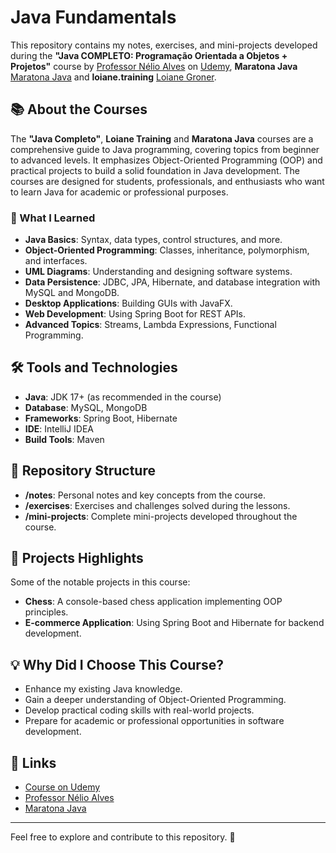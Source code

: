 # Java Fundamentals

This repository contains my notes, exercises, and mini-projects developed during the **"Java COMPLETO: Programação Orientada a Objetos + Projetos"** course by [Professor Nélio Alves](https://www.udemy.com/user/nelio-alves/) on [Udemy](https://www.udemy.com/course/java-curso-completo/), **Maratona Java** [Maratona Java](https://www.youtube.com/playlist?list=PL62G310vn6nFIsOCC0H-C2infYgwm8SWW) and **loiane.training** [Loiane Groner](https://www.youtube.com/@loianegroner/playlists).

## 📚 About the Courses

The **"Java Completo"**, **Loiane Training** and **Maratona Java** courses are a comprehensive guide to Java programming, covering topics from beginner to advanced levels. It emphasizes Object-Oriented Programming (OOP) and practical projects to build a solid foundation in Java development. The courses are designed for students, professionals, and enthusiasts who want to learn Java for academic or professional purposes.

### 🧠 What I Learned
- **Java Basics**: Syntax, data types, control structures, and more.
- **Object-Oriented Programming**: Classes, inheritance, polymorphism, and interfaces.
- **UML Diagrams**: Understanding and designing software systems.
- **Data Persistence**: JDBC, JPA, Hibernate, and database integration with MySQL and MongoDB.
- **Desktop Applications**: Building GUIs with JavaFX.
- **Web Development**: Using Spring Boot for REST APIs.
- **Advanced Topics**: Streams, Lambda Expressions, Functional Programming.

## 🛠️ Tools and Technologies
- **Java**: JDK 17+ (as recommended in the course)
- **Database**: MySQL, MongoDB
- **Frameworks**: Spring Boot, Hibernate
- **IDE**: IntelliJ IDEA
- **Build Tools**: Maven

## 📂 Repository Structure

- **/notes**: Personal notes and key concepts from the course.
- **/exercises**: Exercises and challenges solved during the lessons.
- **/mini-projects**: Complete mini-projects developed throughout the course.

## 🎯 Projects Highlights
Some of the notable projects in this course:
- **Chess**: A console-based chess application implementing OOP principles.
- **E-commerce Application**: Using Spring Boot and Hibernate for backend development.

## 💡 Why Did I Choose This Course?
- Enhance my existing Java knowledge.
- Gain a deeper understanding of Object-Oriented Programming.
- Develop practical coding skills with real-world projects.
- Prepare for academic or professional opportunities in software development.

## 🔗 Links
- [Course on Udemy](https://www.udemy.com/course/java-curso-completo/)
- [Professor Nélio Alves](https://www.udemy.com/user/nelio-alves/)
- [Maratona Java](https://www.youtube.com/playlist?list=PL62G310vn6nFIsOCC0H-C2infYgwm8SWW)

---

Feel free to explore and contribute to this repository. 🚀


